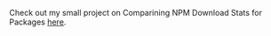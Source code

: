 Check out my small project on Comparining NPM Download Stats for Packages [here](./compare-npm-download-stats/index.html).